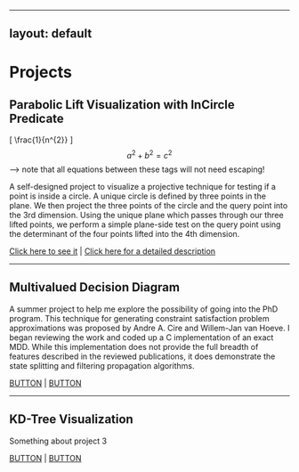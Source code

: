 <script type="text/javascript" async
  src="https://cdn.mathjax.org/mathjax/2.7-latest/MathJax.js?...">
</script>
---
layout: default
---


<h1>Projects</h1>

<h2>Parabolic Lift Visualization with InCircle Predicate</h2>

\[ \frac{1}{n^{2}} \]
$$a^2 + b^2 = c^2$$ --> note that all equations between these tags will not need escaping! 


A self-designed project to visualize a projective technique for testing if a point is inside a circle. A unique circle is defined by three points in the plane. We then project the three points of the circle and the query point into the 3rd dimension. Using the unique plane which passes through our three lifted points, we perform a simple plane-side test on the query point using the determinant of the four points lifted into the 4th dimension.

<a class="button-blank" href="https://decision-mouse.github.io/paraboliclift/" target="_blank">Click here to see it</a> |
<a class="button-blank" href="#">Click here for a detailed description</a>

<hr>

<h2>Multivalued Decision Diagram </h2>

A summer project to help me explore the possibility of going into the PhD program. This technique for generating constraint satisfaction problem approximations was proposed by Andre A. Cire and Willem-Jan van Hoeve. I began reviewing the work and coded up a C implementation of an exact MDD. While this implementation does not provide the full breadth of features described in the reviewed publications, it does demonstrate the state splitting and filtering propagation algorithms.

<a class="button-blank" href="#">BUTTON</a>  |  <a class="button-blank" href="#">BUTTON</a>

<hr>

<h2>KD-Tree Visualization</h2>

Something about project 3

<a class="button-blank" href="#">BUTTON</a>  |  <a class="button-blank" href="#">BUTTON</a>
